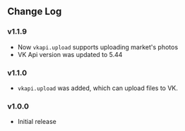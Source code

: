 ## Change Log

### v1.1.9
* Now `vkapi.upload` supports uploading market's photos
* VK Api version was updated to 5.44

### v1.1.0
* `vkapi.upload` was added, which can upload files to VK.

### v1.0.0
* Initial release
